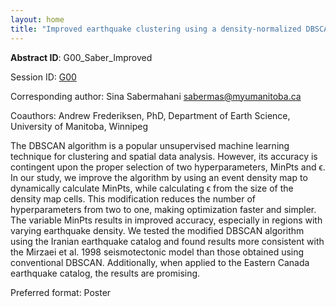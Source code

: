 ```yaml
---
layout: home
title: "Improved earthquake clustering using a density-normalized DBSCAN algorithm: examples from Iran and eastern Canada"
---
```



**Abstract ID**: G00_Saber_Improved

Session ID: [G00](.)

Corresponding author: Sina Sabermahani <a href="mailto:sabermas@myumanitoba.ca">sabermas@myumanitoba.ca</a>

Coauthors: Andrew Frederiksen, PhD, Department of Earth Science, University of Manitoba, Winnipeg 

The DBSCAN algorithm is a popular unsupervised machine learning technique for clustering and spatial data analysis. However, its accuracy is contingent upon the proper selection of two hyperparameters, MinPts and ϵ. In our study, we improve the algorithm by using an event density map to dynamically calculate MinPts, while calculating ϵ from the size of the density map cells. This modification reduces the number of hyperparameters from two to one, making optimization faster and simpler.
 The variable MinPts results in improved accuracy, especially in regions with varying earthquake density. We tested the modified DBSCAN algorithm using the Iranian earthquake catalog and found results more consistent with the Mirzaei et al. 1998 seismotectonic model than those obtained using conventional DBSCAN. Additionally, when applied to the Eastern Canada earthquake catalog, the results are promising.

Preferred format: Poster
